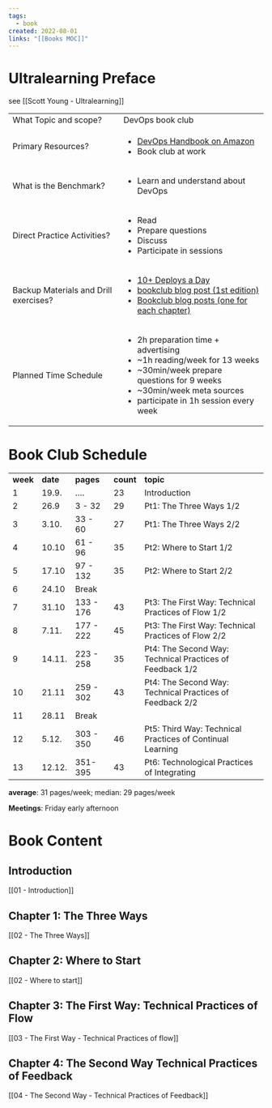 ```yaml
---
tags:
  - book
created: 2022-08-01
links: "[[Books MOC]]"
---
```

# Ultralearning Preface

see [[Scott Young - Ultralearning]]

<table>
  <tr>
   <td>What Topic and scope?
   </td>
   <td>DevOps book club
   </td>
  </tr>
  <tr>
   <td>Primary Resources?
   </td>
   <td>
<ul>

<li><a href="https://www.amazon.de/Devops-Handbook-World-class-Reliability-Organizations/dp/1950508404">DevOps Handbook on Amazon</a>

<li>Book club at work
</li>
</ul>
   </td>
  </tr>
  <tr>
   <td>What is the Benchmark?
   </td>
   <td>
<ul>

<li>Learn and understand about DevOps
</li>
</ul>
   </td>
  </tr>
  <tr>
   <td>Direct Practice Activities?
   </td>
   <td>
<ul>

<li>Read

<li>Prepare questions

<li>Discuss

<li>Participate in sessions
</li>
</ul>
   </td>
  </tr>
  <tr>
   <td>Backup Materials and Drill exercises?
   </td>
   <td>
<ul>

<li><a href="https://www.youtube.com/watch?v=LdOe18KhtT4&ab_channel=O%27Reilly">10+ Deploys a Day</a>

<li><a href="https://blog.huima.net/2021/02/08/BookclubDevopsHandbook/">bookclub blog post (1st edition)</a>

<li><a href="https://red-green-refactor.com/series/devops-handbook/">Bookclub blog posts (one for each chapter)</a>
</li>
</ul>
   </td>
  </tr>
  <tr>
   <td>Planned Time Schedule
   </td>
   <td>
<ul>

<li>2h preparation time + advertising

<li>~1h reading/week for 13 weeks

<li>~30min/week prepare questions for 9 weeks

<li>~30min/week meta sources

<li>participate in 1h session every week
</li>
</ul>
   </td>
  </tr>
</table>

# Book Club Schedule

<table>
  <tr>
   <td><strong>week</strong>
   </td>
   <td><strong>date</strong>
   </td>
   <td><strong>pages</strong>
   </td>
   <td><strong>count</strong>
   </td>
   <td><strong>topic</strong>
   </td>
  </tr>
  <tr>
   <td>1
   </td>
   <td>19.9.
   </td>
   <td>….
   </td>
   <td>23
   </td>
   <td>Introduction
   </td>
  </tr>
  <tr>
   <td>2
   </td>
   <td>26.9
   </td>
   <td>3 - 32
   </td>
   <td>29
   </td>
   <td>Pt1: The Three Ways 1/2
   </td>
  </tr>
  <tr>
   <td>3
   </td>
   <td>3.10.
   </td>
   <td>33 - 60
   </td>
   <td>27
   </td>
   <td>Pt1: The Three Ways 2/2
   </td>
  </tr>
  <tr>
   <td>4
   </td>
   <td>10.10
   </td>
   <td>61 - 96
   </td>
   <td>35
   </td>
   <td>Pt2: Where to Start 1/2
   </td>
  </tr>
  <tr>
   <td>5
   </td>
   <td>17.10
   </td>
   <td>97 - 132
   </td>
   <td>35
   </td>
   <td>Pt2: Where to Start 2/2
   </td>
  </tr>
  <tr>
   <td>6
   </td>
   <td>24.10
   </td>
   <td>Break
   </td>
   <td>
   </td>
   <td>
   </td>
  </tr>
  <tr>
   <td>7
   </td>
   <td>31.10
   </td>
   <td>133 - 176
   </td>
   <td>43
   </td>
   <td>Pt3: The First Way: Technical Practices of Flow 1/2
   </td>
  </tr>
  <tr>
   <td>8
   </td>
   <td>7.11.
   </td>
   <td>177 - 222
   </td>
   <td>45
   </td>
   <td>Pt3: The First Way: Technical Practices of Flow 2/2
   </td>
  </tr>
  <tr>
   <td>9
   </td>
   <td>14.11.
   </td>
   <td>223 - 258
   </td>
   <td>35
   </td>
   <td>Pt4: The Second Way: Technical Practices of Feedback 1/2
   </td>
  </tr>
  <tr>
   <td>10
   </td>
   <td>21.11
   </td>
   <td>259 - 302
   </td>
   <td>43
   </td>
   <td>Pt4: The Second Way: Technical Practices of Feedback 2/2
   </td>
  </tr>
  <tr>
   <td>11
   </td>
   <td>28.11
   </td>
   <td>Break
   </td>
   <td>
   </td>
   <td>
   </td>
  </tr>
  <tr>
   <td>12
   </td>
   <td>5.12.
   </td>
   <td>303 - 350
   </td>
   <td>46
   </td>
   <td>Pt5: Third Way: Technical Practices of Continual Learning
   </td>
  </tr>
  <tr>
   <td>13
   </td>
   <td>12.12.
   </td>
   <td>351-395
   </td>
   <td>43
   </td>
   <td>Pt6: Technological Practices of Integrating
   </td>
  </tr>
</table>

**average**: 31 pages/week; median: 29 pages/week

**Meetings**: Friday early afternoon

# Book Content

## Introduction

[[01 - Introduction]]

## Chapter 1: The Three Ways

[[02 - The Three Ways]]

## Chapter 2: Where to Start

[[02 - Where to start]]

## Chapter 3: The First Way: Technical Practices of Flow

[[03 - The First Way - Technical Practices of flow]]

## Chapter 4: The Second Way Technical Practices of Feedback

[[04 - The Second Way - Technical Practices of Feedback]]
